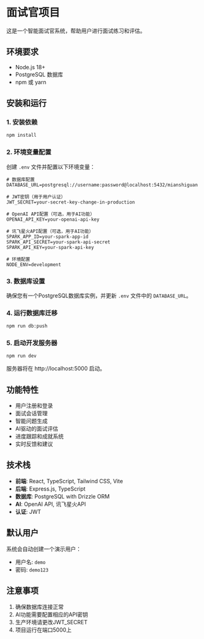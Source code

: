 # 面试官项目

这是一个智能面试官系统，帮助用户进行面试练习和评估。

## 环境要求

- Node.js 18+
- PostgreSQL 数据库
- npm 或 yarn

## 安装和运行

### 1. 安装依赖

```bash
npm install
```

### 2. 环境变量配置

创建 `.env` 文件并配置以下环境变量：

```env
# 数据库配置
DATABASE_URL=postgresql://username:password@localhost:5432/mianshiguan

# JWT密钥（用于用户认证）
JWT_SECRET=your-secret-key-change-in-production

# OpenAI API配置（可选，用于AI功能）
OPENAI_API_KEY=your-openai-api-key

# 讯飞星火API配置（可选，用于AI功能）
SPARK_APP_ID=your-spark-app-id
SPARK_API_SECRET=your-spark-api-secret
SPARK_API_KEY=your-spark-api-key

# 环境配置
NODE_ENV=development
```

### 3. 数据库设置

确保您有一个PostgreSQL数据库实例，并更新 `.env` 文件中的 `DATABASE_URL`。

### 4. 运行数据库迁移

```bash
npm run db:push
```

### 5. 启动开发服务器

```bash
npm run dev
```

服务器将在 http://localhost:5000 启动。

## 功能特性

- 用户注册和登录
- 面试会话管理
- 智能问题生成
- AI驱动的面试评估
- 进度跟踪和成就系统
- 实时反馈和建议

## 技术栈

- **前端**: React, TypeScript, Tailwind CSS, Vite
- **后端**: Express.js, TypeScript
- **数据库**: PostgreSQL with Drizzle ORM
- **AI**: OpenAI API, 讯飞星火API
- **认证**: JWT

## 默认用户

系统会自动创建一个演示用户：
- 用户名: `demo`
- 密码: `demo123`

## 注意事项

1. 确保数据库连接正常
2. AI功能需要配置相应的API密钥
3. 生产环境请更改JWT_SECRET
4. 项目运行在端口5000上 